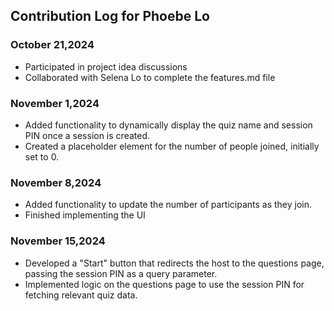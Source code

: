 ## Contribution Log for Phoebe Lo

### October 21,2024
 - Participated in project idea discussions
 - Collaborated with Selena Lo to complete the features.md file

### November 1,2024
- Added functionality to dynamically display the quiz name and session PIN once a session is created.
- Created a placeholder element for the number of people joined, initially set to 0.

### November 8,2024
- Added functionality to update the number of participants as they join.
- Finished implementing the UI

### November 15,2024
- Developed a "Start" button that redirects the host to the questions page, passing the session PIN as a query parameter.
- Implemented logic on the questions page to use the session PIN for fetching relevant quiz data.
